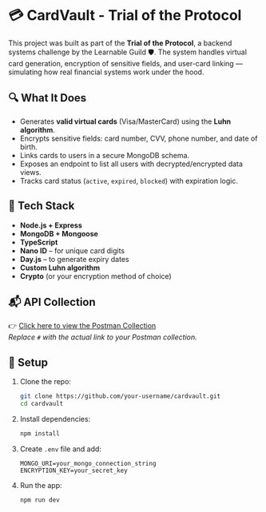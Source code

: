 # 💳 CardVault - Trial of the Protocol

This project was built as part of the **Trial of the Protocol**, a backend systems challenge by the Learnable Guild 🛡️. The system handles virtual card generation, encryption of sensitive fields, and user-card linking — simulating how real financial systems work under the hood.

## 🔍 What It Does

- Generates **valid virtual cards** (Visa/MasterCard) using the **Luhn algorithm**.
- Encrypts sensitive fields: card number, CVV, phone number, and date of birth.
- Links cards to users in a secure MongoDB schema.
- Exposes an endpoint to list all users with decrypted/encrypted data views.
- Tracks card status (`active`, `expired`, `blocked`) with expiration logic.

## 🔐 Tech Stack

- **Node.js + Express**
- **MongoDB + Mongoose**
- **TypeScript**
- **Nano ID** – for unique card digits
- **Day.js** – to generate expiry dates
- **Custom Luhn algorithm**
- **Crypto** (or your encryption method of choice)

## 📬 API Collection

👉 [Click here to view the Postman Collection](#)  
_Replace `#` with the actual link to your Postman collection._

## 🚀 Setup

1. Clone the repo:
   ```bash
   git clone https://github.com/your-username/cardvault.git
   cd cardvault
   ```

2. Install dependencies:
   ```bash
   npm install
   ```

3. Create `.env` file and add:
   ```
   MONGO_URI=your_mongo_connection_string
   ENCRYPTION_KEY=your_secret_key
   ```

4. Run the app:
   ```bash
   npm run dev
   ```
